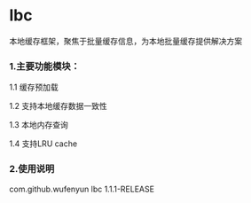 # lbc
本地缓存框架，聚焦于批量缓存信息，为本地批量缓存提供解决方案

### 1.主要功能模块：
1.1 缓存预加载

1.2 支持本地缓存数据一致性

1.3 本地内存查询

1.4 支持LRU cache

### 2.使用说明

  <dependency>
    <groupId>com.github.wufenyun</groupId>
    <artifactId>lbc</artifactId>
    <version>1.1.1-RELEASE</version>
  </dependency>





